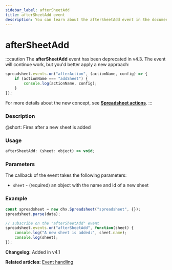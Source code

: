 ```yaml
---
sidebar_label: afterSheetAdd
title: afterSheetAdd event
description: You can learn about the afterSheetAdd event in the documentation of the DHTMLX JavaScript Spreadsheet library. Browse developer guides and API reference, try out code examples and live demos, and download a free 30-day evaluation version of DHTMLX Spreadsheet.
---
```


# afterSheetAdd

:::caution
The **afterSheetAdd** event has been deprecated in v4.3. The event will continue work, but you'd better apply a new approach:

~~~jsx
spreadsheet.events.on("afterAction", (actionName, config) => {
    if (actionName === "addSheet") {
        console.log(actionName, config);
    }
});
~~~

For more details about the new concept, see **[Spreadsheet actions](api/overview/actions_overview.md)**. 
:::

### Description

@short: Fires after a new sheet is added

### Usage

~~~jsx
afterSheetAdd: (sheet: object) => void;
~~~

### Parameters

The callback of the event takes the following parameters:

- `sheet` - (required) an object with the name and id of a new sheet

### Example

~~~jsx {5-8}
const spreadsheet = new dhx.Spreadsheet("spreadsheet", {});
spreadsheet.parse(data);

// subscribe on the "afterSheetAdd" event
spreadsheet.events.on("afterSheetAdd", function(sheet) {
    console.log("A new sheet is added:", sheet.name);
    console.log(sheet);
});
~~~

**Changelog:** Added in v4.1

**Related articles:** [Event handling](handling_events.md)